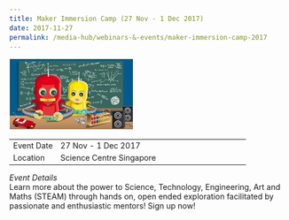 ```yaml
---
title: Maker Immersion Camp (27 Nov - 1 Dec 2017)
date: 2017-11-27
permalink: /media-hub/webinars-&-events/maker-immersion-camp-2017
---
```

![Maker Immersion Camp 2017](/images/media-hub/events/till-2020/maker-immersion-camp-2017.jpeg)

<table style="width:100%">
  <tr>
    <td style="width:20%">Event Date</td>	
    <td style="width:80%">27 Nov - 1 Dec 2017</td>	
  </tr>
  <tr>
	<td>Location</td>
	<td>Science Centre Singapore</td>	
  </tr>
</table>

*Event Details*<br>
Learn more about the power to Science, Technology, Engineering, Art and Maths (STEAM) through hands on, open ended exploration facilitated by passionate and enthusiastic mentors! Sign up now!
